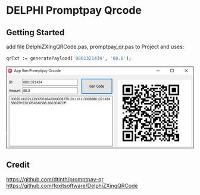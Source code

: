 # DELPHI Promptpay Qrcode

## Getting Started
add file DelphiZXIngQRCode.pas, promptpay_qr.pas to Project and uses:
```bash
qrTxt := generatePayload('0801321434', '88.8');
```
<p align="center">
  <img src="demo.jpg" width="600" />
</p>

## Credit
https://github.com/dtinth/promptpay-qr
https://github.com/foxitsoftware/DelphiZXingQRCode